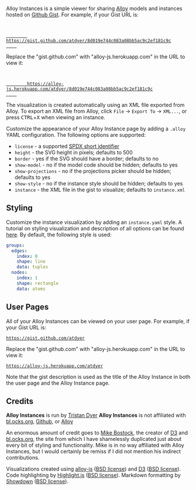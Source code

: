 Alloy Instances is a simple viewer for sharing [Alloy](http://alloytools.org/) models and instances hosted on [Github Gist](https://gist.github.com). For example, if your Gist URL is:

<code>
    <a href="https://gist.github.com/atdyer/8d019e744c083a08bb5ac9c2ef181c9c">
        https://gist.github.com/atdyer/8d019e744c083a08bb5ac9c2ef181c9c
    </a>
</code>

Replace the "gist.github.com" with "alloy-js.herokuapp.com" in the URL to view it:

<code>
    <a href="https://alloy-js.herokuapp.com/atdyer/8d019e744c083a08bb5ac9c2ef181c9c">
        https://alloy-js.herokuapp.com/atdyer/8d019e744c083a08bb5ac9c2ef181c9c
    </a>
</code>

The visualization is created automatically using an XML file exported from Alloy. To export an XML file from Alloy, click `File` &#x2192; `Export To` &#x2192; `XML...`, or press <kbd>CTRL</kbd>+<kbd>X</kbd> when viewing an instance.

Customize the appearance of your Alloy Instance page by adding a `.alloy` YAML configuration. The following options are supported:
* `license` - a supported [SPDX short identifier](https://opensource.org/licenses/alphabetical)
* `height` - the SVG height in pixels; defaults to 500
* `border` - yes if the SVG should have a border; defaults to no
* `show-model` - no if the model code should be hidden; defaults to yes
* `show-projections` - no if the projections picker should be hidden; defaults to yes
* `show-style` - no if the instance style should be hidden; defaults to yes
* `instance` - the XML file in the gist to visualize; defaults to `instance.xml`

## Styling

Customize the instance visualization by adding an `instance.yaml` style. A tutorial on styling visualization and description of all options can be found [here](/style). By default, the following style is used:

```yaml
groups:
  edges:
    index: 0
    shape: line
    data: tuples
  nodes:
    index: 1
    shape: rectangle
    data: atoms
```

## User Pages

All of your Alloy Instances can be viewed on your user page. For example, if your Gist URL is:

<code><a href='https://gist.github.com/atdyer/'>https://gist.github.com/atdyer</a></code>

Replace the "gist.github.com" with "alloy-js.herokuapp.com" in the URL to view it:

<code><a href='https://alloy-js.herokuapp.com/atdyer'>https://alloy-js.herokuapp.com/atdyer</a></code>

Note that the gist description is used as the title of the Alloy Instance in both the user page and the Alloy Instance page.

## Credits

**Alloy Instances** is run by [Tristan Dyer](https://github.com/atdyer)
**Alloy Instances** is not affiliated with [bl.ocks.org](https://bl.ocks.org/), [Github](https://github.com), or [Alloy](http://alloytools.org)

An enormous amount of credit goes to [Mike Bostock](https://bost.ocks.org/mike/), the creator of [D3](https://d3js.org) and [bl.ocks.org](https://bl.ocks.org/), the site from which I have shamelessly duplicated just about every bit of styling and functionality. Mike is in no way affiliated with Alloy Instances, but I would certainly be remiss if I did not mention his indirect contributions.

Visualizations created using [alloy-js](https://github.com/atdyer/alloy-js.git) ([BSD license](https://github.com/atdyer/alloy-js/blob/master/LICENSE)) and [D3](https://d3js.org) ([BSD license](https://github.com/d3/d3/blob/master/LICENSE)).
Code highlighting by [Highlight.js](https://highlightjs.org/) ([BSD license](https://github.com/isagalaev/highlight.js/blob/master/LICENSE)).
Markdown formatting by [Showdown](http://showdownjs.com/) ([BSD license](https://github.com/showdownjs/showdown/blob/master/license.txt)).